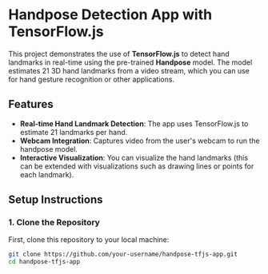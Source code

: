 # Handpose Detection App with TensorFlow.js

This project demonstrates the use of **TensorFlow.js** to detect hand landmarks in real-time using the pre-trained **Handpose** model. The model estimates 21 3D hand landmarks from a video stream, which you can use for hand gesture recognition or other applications.

## Features

- **Real-time Hand Landmark Detection**: The app uses TensorFlow.js to estimate 21 landmarks per hand.
- **Webcam Integration**: Captures video from the user's webcam to run the handpose model.
- **Interactive Visualization**: You can visualize the hand landmarks (this can be extended with visualizations such as drawing lines or points for each landmark).
  
## Setup Instructions

### 1. Clone the Repository

First, clone this repository to your local machine:

```bash
git clone https://github.com/your-username/handpose-tfjs-app.git
cd handpose-tfjs-app
